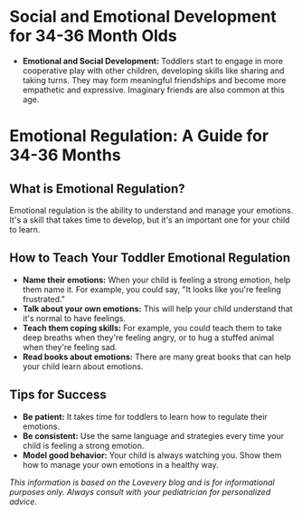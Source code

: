 # Social and Emotional Development for 34-36 Month Olds

*   **Emotional and Social Development:** Toddlers start to engage in more cooperative play with other children, developing skills like sharing and taking turns. They may form meaningful friendships and become more empathetic and expressive. Imaginary friends are also common at this age.

# Emotional Regulation: A Guide for 34-36 Months

## What is Emotional Regulation?

Emotional regulation is the ability to understand and manage your emotions. It's a skill that takes time to develop, but it's an important one for your child to learn.

## How to Teach Your Toddler Emotional Regulation

*   **Name their emotions:** When your child is feeling a strong emotion, help them name it. For example, you could say, "It looks like you're feeling frustrated."
*   **Talk about your own emotions:** This will help your child understand that it's normal to have feelings.
*   **Teach them coping skills:** For example, you could teach them to take deep breaths when they're feeling angry, or to hug a stuffed animal when they're feeling sad.
*   **Read books about emotions:** There are many great books that can help your child learn about emotions.

## Tips for Success

*   **Be patient:** It takes time for toddlers to learn how to regulate their emotions.
*   **Be consistent:** Use the same language and strategies every time your child is feeling a strong emotion.
*   **Model good behavior:** Your child is always watching you. Show them how to manage your own emotions in a healthy way.

*This information is based on the Lovevery blog and is for informational purposes only. Always consult with your pediatrician for personalized advice.*